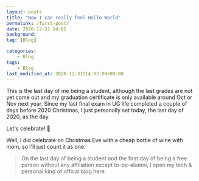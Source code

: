 ```yaml
---
layout: posts
title: "Now I can really feel Hello World"
permalink: /first-post/
date: 2020-12-31 14:02
background:
tag: [Blog]

categories:
	- Blog
tags:
	- Blog
last_modified_at: 2020-12-31T14:02:00+09:00
---
```


This is the last day of me being a student, although the last grades are not yet come out and my graduation certificate is only available around Oct or Nov next year. Since my last final exam in UG life completed a couple of days before 2020 Christmas, I just personally set today, the last day of 2020, as the day.

Let's celebrate! 🎉

Well, I did celebrate on Christmas Eve with a cheap bottle of wine with mom, so l'll just count it as one.

> On the last day of being a student and the first day of being a free person without any affiliation except to-be-alumni, I open my tech & personal kind of offical blog here.